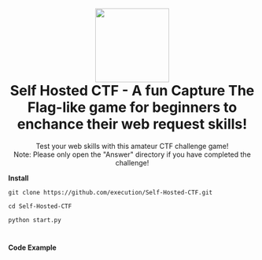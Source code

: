 <h1 align="center">
	<img src="https://i.postimg.cc/KjLpyw0H/flag-removebg-preview.png" width="150px"><br>
    Self Hosted CTF - A fun Capture The Flag-like game for beginners to enchance their web request skills!
</h1>
<p align="center">
    Test your web skills with this amateur CTF challenge game! <br>
	Note: Please only open the "Answer" directory if you have completed the challenge!</br>
</p>

**Install**

```
git clone https://github.com/execution/Self-Hosted-CTF.git

```
```
cd Self-Hosted-CTF
```
```python
python start.py
```

<h1></h1>

**Code Example**
